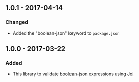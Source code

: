 ## 1.0.1 - 2017-04-14
### Changed
- Added the "boolean-json" keyword to `package.json`

## 1.0.0 - 2017-03-22
### Added
- This library to validate [boolean-json](https://github.com/kemitchell/boolean-json-schema.json) expressions using [Joi](https://github.com/hapijs/joi)